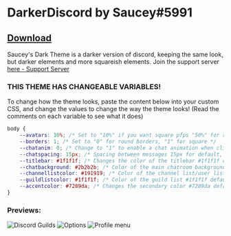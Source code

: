 # DarkerDiscord by Saucey#5991
## [Download](https://raw.githubusercontent.com/redsauce117/SauceysDiscordThemes/master/DarkerDiscordTheme.theme.css)

Saucey's Dark Theme is a darker version of discord, keeping the same look, but darker elements and more squareish elements.
Join the support server [here - Support Server](https://discord.gg/ceutp6D)

### THIS THEME HAS CHANGEABLE VARIABLES!
To change how the theme looks, paste the content below into your custom CSS, and change the values to change the way the theme looks! (Read the comments on each variable to see what it does)

```CSS
body {
    --avatars: 10%; /* Set to "10%" if you want square pfps "50%" for round */
    --borders: 1; /* Set to "0" for round borders, "1" for square */
    --chatanim: 0; /* Change to "1" to enable a chat animation when clicking into a chat "0" to disable */
    --chatspacing: 15px; /* Spacing between messages 15px for default, 10px for closer) */
    --titlebar: #1f1f1f; /* Changes the color of the titlebar #1f1f1f default */
    --chatbackground: #2b2b2b; /* Color of the main chatroom background #2b2b2b default */
    --channellistcolor: #191919; /* Color of the channel list/user list and friends list #191919 default */
    --guildlistcolor: #1f1f1f; /* Color of the guild list #1f1f1f default */
    --accentcolor: #7289da; /* Changes the secondary color #7289da default discord color #c95738 for a nice orange */
}
```

### Previews:
![Discord Guilds](https://i.imgur.com/N5iD1aQ.png)
![Options](https://i.imgur.com/kOaGN9k.png)
![Profile menu](https://i.imgur.com/quHYWmK.gif)
